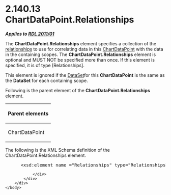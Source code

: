 <html dir="LTR" xmlns:mshelp="http://msdn.microsoft.com/mshelp" xmlns:ddue="http://ddue.schemas.microsoft.com/authoring/2003/5" xmlns:xlink="http://www.w3.org/1999/xlink" xmlns:tool="http://www.microsoft.com/tooltip">
    <head>
        <meta http-equiv="Content-Type" content="text/html; CHARSET=utf-8"></meta>
        <meta name="save" content="history"></meta>
        <title>2.140.13 ChartDataPoint.Relationships</title>
        <xml>
            <mshelp:toctitle title="2.140.13 ChartDataPoint.Relationships"></mshelp:toctitle>
            <mshelp:rltitle title="[MS-RDL]: ChartDataPoint.Relationships"></mshelp:rltitle>
            <mshelp:keyword index="A" term="63db432a-4d3b-4a84-905b-f6899d546c01"></mshelp:keyword>
            <mshelp:attr name="DCSext.ContentType" value="open specification"></mshelp:attr>
            <mshelp:attr name="AssetID" value="63db432a-4d3b-4a84-905b-f6899d546c01"></mshelp:attr>
            <mshelp:attr name="TopicType" value="kbRef"></mshelp:attr>
            <mshelp:attr name="DCSext.Title" value="[MS-RDL]: ChartDataPoint.Relationships" />
        </xml>
    </head>
    <body>
        <div id="header">
            <h1 class="heading">2.140.13 ChartDataPoint.Relationships</h1>
        </div>
        <div id="mainSection">
            <div id="mainBody">
                <div id="allHistory" class="saveHistory"></div>
                <div id="sectionSection0" class="section" name="collapseableSection">
                    

<p><b><i>Applies to </i></b><a href="bf2bab1a-b608-4bcc-b718-1cc1baa9579c.html"><b><i>RDL 2011/01</i></b></a></p>

<p>The <b>ChartDataPoint.Relationships</b> element specifies a
collection of the <a href="b2482b3f-74ab-4ca8-a9e5-c07955011743.html#gt_2913b24a-aa1a-42cb-8b80-047821e296cb">relationships</a>
to use for correlating data in this <a href="86cf2a9b-4610-4ffe-8fff-16480a7bf6a4.html">ChartDataPoint</a> with the
data in the containing scopes. The <b>ChartDataPoint.Relationships</b> element
is optional and MUST NOT be specified more than once. If this element is
specified, it is of type [Relationships].</p>

<p>This element is ignored if the <a href="a14782b0-2e2f-4305-83a3-3de3fd750b6a.html">DataSet</a>for this <b>ChartDataPoint</b>
is the same as the <b>DataSet</b> for each containing scope.</p>

<p>Following is the parent element of the <b>ChartDataPoint.Relationships</b>
element.</p>

<table>
 <thead>
  <tr>
   <th>
   <p>Parent elements</p>
   </th>
  </tr>
 </thead>
 <tr>
  <td>
  <p>ChartDataPoint</p>
  </td>
 </tr>
</table>

<p>The following is the XML Schema definition of the
ChartDataPoint.Relationships element.</p>

<dl>
<dd>
<div><pre> &lt;xsd:element name =&quot;Relationships&quot; type=&quot;RelationshipsType&quot; minOccurs=&quot;0&quot; /&gt;
</pre></div>
</dd></dl>


                </div>
            </div>
        </div>
    </body>
</html>